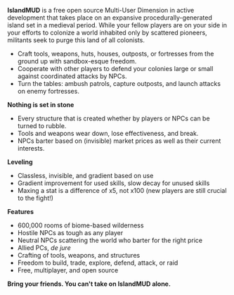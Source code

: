 **IslandMUD** is a free open source Multi-User Dimension in active development that takes place on an expansive procedurally-generated island set in a medieval period. While your fellow players are on your side in your efforts to colonize a world inhabited only by scattered pioneers, militants seek to purge this land of all colonists.

- Craft tools, weapons, huts, houses, outposts, or fortresses from the ground up with sandbox-esque freedom.
- Cooperate with other players to defend your colonies large or small against coordinated attacks by NPCs.
- Turn the tables: ambush patrols, capture outposts, and launch attacks on enemy fortresses.

**Nothing is set in stone**
- Every structure that is created whether by players or NPCs can be turned to rubble.
- Tools and weapons wear down, lose effectiveness, and break.
- NPCs barter based on (invisible) market prices as well as their current interests.

**Leveling**
- Classless, invisible, and gradient based on use
- Gradient improvement for used skills, slow decay for unused skills
- Maxing a stat is a difference of x5, not x100 (new players are still crucial to the fight!)

**Features**
- 600,000 rooms of biome-based wilderness
- Hostile NPCs as tough as any player
- Neutral NPCs scattering the world who barter for the right price
- Allied PCs, *de jure*
- Crafting of tools, weapons, and structures
- Freedom to build, trade, explore, defend, attack, or raid
- Free, multiplayer, and open source

**Bring your friends. You can't take on IslandMUD alone.**
